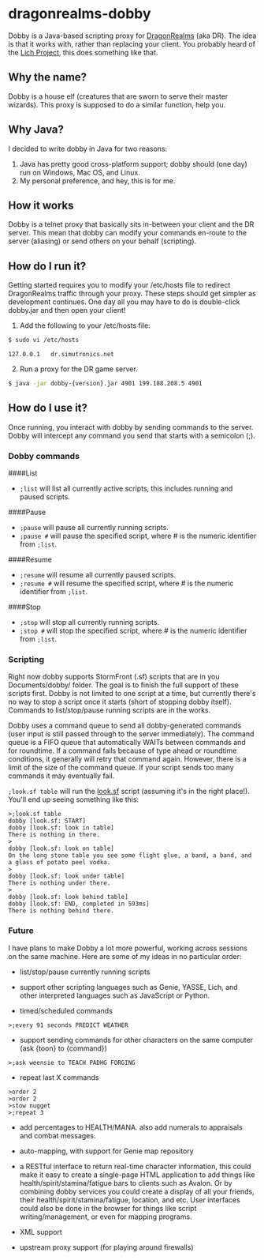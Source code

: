 # dragonrealms-dobby

Dobby is a Java-based scripting proxy for [DragonRealms](https://www.play.net/dr/) (aka DR). The idea is that it works with, rather than replacing your client. You probably heard of the [Lich Project](https://lichproject.org), this does something like that.

## Why the name?

Dobby is a house elf (creatures that are sworn to serve their master wizards). This proxy is supposed to do a similar function, help you.

## Why Java?

I decided to write dobby in Java for two reasons:

1. Java has pretty good cross-platform support; dobby should (one day) run on Windows, Mac OS, and Linux.
2. My personal preference, and hey, this is for me.

## How it works

Dobby is a telnet proxy that basically sits in-between your client and the DR server. This mean that dobby can modify your commands en-route to the server (aliasing) or send others on your behalf (scripting).

## How do I run it?

Getting started requires you to modify your /etc/hosts file to redirect DragonRealms traffic through your proxy. These steps should get simpler as development continues. One day all you may have to do is double-click dobby.jar and then open your client!

1. Add the following to your /etc/hosts file:

```bash
$ sudo vi /etc/hosts
```

```
127.0.0.1   dr.simutronics.net
```

2. Run a proxy for the DR game server.

```bash
$ java -jar dobby-{version}.jar 4901 199.188.208.5 4901
```

## How do I use it?

Once running, you interact with dobby by sending commands to the server. Dobby will intercept any command you send that starts with a semicolon (;).

### Dobby commands

####List
* `;list` will list all currently active scripts, this includes running and paused scripts.

####Pause
* `;pause` will pause all currently running scripts.
* `;pause #` will pause the specified script, where # is the numeric identifier from `;list`.

####Resume
* `;resume` will resume all currently paused scripts.
* `;resume #` will resume the specified script, where # is the numeric identifier from `;list`.

####Stop
* `;stop` will stop all currently running scripts.
* `;stop #` will stop the specified script, where # is the numeric identifier from `;list`.

### Scripting

Right now dobby supports StormFront (.sf) scripts that are in you Documents/dobby/ folder. The goal is to finish the full support of these scripts first. Dobby is not limited to one script at a time, but currently there's no way to stop a script once it starts (short of stopping dobby itself). Commands to list/stop/pause running scripts are in the works.

Dobby uses a command queue to send all dobby-generated commands (user input is still passed through to the server immediately). The command queue is a FIFO queue that automatically WAITs between commands and for roundtime. If a command fails because of type ahead or roundtime conditions, it generally will retry that command again. However, there is a limit of the size of the command queue. If your script sends too many commands it may eventually fail.

`;look.sf table` will run the [look.sf](https://github.com/ry4npw/dragonrealms-dobby/blob/master/src/test/resources/look.sf) script (assuming it's in the right place!). You'll end up seeing something like this:

```
>;look.sf table
dobby [look.sf: START]
dobby [look.sf: look in table]
There is nothing in there.
>
dobby [look.sf: look on table]
On the long stone table you see some flight glue, a band, a band, and a glass of potato peel vodka.
>
dobby [look.sf: look under table]
There is nothing under there.
>
dobby [look.sf: look behind table]
dobby [look.sf: END, completed in 593ms]
There is nothing behind there.
```

### Future

I have plans to make Dobby a lot more powerful, working across sessions on the same machine. Here are some of my ideas in no particular order:

* list/stop/pause currently running scripts

* support other scripting languages such as Genie, YASSE, Lich, and other interpreted languages such as JavaScript or Python.

* timed/scheduled commands
```
>;every 91 seconds PREDICT WEATHER
```

* support sending commands for other characters on the same computer (ask {toon} to {command})
```
>;ask weensie to TEACH PADHG FORGING
```

* repeat last X commands
```
>order 2
>order 2
>stow nugget
>;repeat 3
```

* add percentages to HEALTH/MANA. also add numerals to appraisals and combat messages.

* auto-mapping, with support for Genie map repository

* a RESTful interface to return real-time character information, this could make it easy to create a single-page HTML application to add things like health/spirit/stamina/fatigue bars to clients such as Avalon. Or by combining dobby services you could create a display of all your friends, their health/spirit/stamina/fatigue, location, and etc. User interfaces could also be done in the browser for things like script writing/management, or even for mapping programs.

* XML support

* upstream proxy support (for playing around firewalls)

